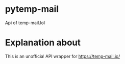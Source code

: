 # pytemp-mail
Api of temp-mail.lol

# Explanation about
This is an unofficial API wrapper for https://temp-mail.io/
